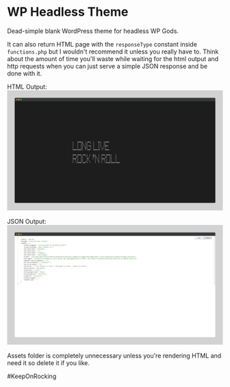 # WP Headless Theme

Dead-simple blank WordPress theme for headless WP Gods. 

It can also return HTML page with the `responseType` constant inside `functions.php` but I wouldn't recommend it unless you really have to. Think about the amount of time you'll waste while waiting for the html output and http requests when you can just serve a simple JSON response and be done with it.

HTML Output: 
![ScreenshotHTML](/docs/html_render.png)

JSON Output:
![ScreenshotJSON](/docs/json_render.png)

Assets folder is completely unnecessary unless you're rendering HTML and need it so delete it if you like.

#KeepOnRocking